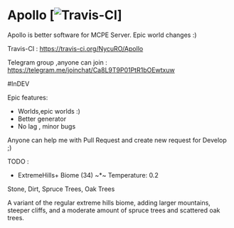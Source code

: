 # Apollo [![Travis-CI](https://travis-ci.org/NycuRO/Apollo.svg?branch=master)]
Apollo is better software for MCPE Server. Epic world changes :)

Travis-CI : https://travis-ci.org/NycuRO/Apollo

Telegram group ,anyone can join : https://telegram.me/joinchat/Ca8L9T9P01PtR1bOEwtxuw

#InDEV

Epic features:
- Worlds,epic worlds :)
- Better generator
- No lag , minor bugs

Anyone can help me with Pull Request and create new request for Develop ;)

TODO :
- ExtremeHills+ Biome (34)
    ~*~ Temperature: 0.2

Stone, Dirt, Spruce Trees, Oak Trees

A variant of the regular extreme hills biome, adding larger mountains, steeper cliffs, and a moderate amount of spruce trees and scattered oak trees.
